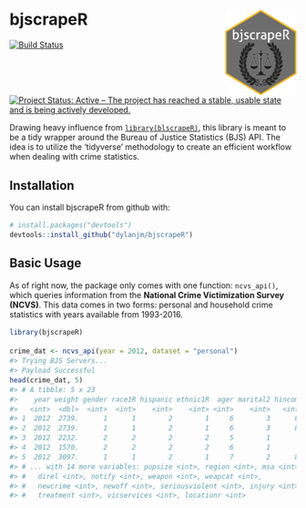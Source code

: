 
<!-- README.md is generated from README.Rmd. Please edit that file -->

# bjscrapeR <img src="man/figures/bjscrapeR_hex.png" align="right" height="150" width="125"/>

[![Build
Status](https://travis-ci.com/dylanjm/bjscrapeR.svg?branch=master)](https://travis-ci.com/dylanjm/bjscrapeR)
[![Project Status: Active – The project has reached a stable, usable
state and is being actively
developed.](http://www.repostatus.org/badges/latest/active.svg)](http://www.repostatus.org/#active)

Drawing heavy influence from
[`library(blscrapeR)`](https://github.com/keberwein/blscrapeR), this
library is meant to be a tidy wrapper around the Bureau of Justice
Statistics (BJS) API. The idea is to utilize the ‘tidyverse’ methodology
to create an efficient workflow when dealing with crime statistics.

## Installation

You can install bjscrapeR from github with:

``` r
# install.packages("devtools")
devtools::install_github("dylanjm/bjscrapeR")
```

## Basic Usage

As of right now, the package only comes with one function: `ncvs_api()`,
which queries information from the **National Crime Victimization Survey
(NCVS)**. This data comes in two forms: personal and household crime
statistics with years available from 1993-2016.

``` r
library(bjscrapeR)

crime_dat <- ncvs_api(year = 2012, dataset = "personal")
#> Trying BJS Servers...
#> Payload Successful
head(crime_dat, 5)
#> # A tibble: 5 x 23
#>    year weight gender race1R hispanic ethnic1R  ager marital2 hincome
#>   <int>  <dbl>  <int>  <int>    <int>    <int> <int>    <int>   <int>
#> 1  2012  2739.      1      1        2        1     6        3      88
#> 2  2012  2739.      1      1        2        1     6        3      88
#> 3  2012  2232.      2      2        2        2     5        1       2
#> 4  2012  1570.      2      2        2        2     6        1       2
#> 5  2012  3097.      1      1        2        1     7        2      88
#> # ... with 14 more variables: popsize <int>, region <int>, msa <int>,
#> #   direl <int>, notify <int>, weapon <int>, weapcat <int>,
#> #   newcrime <int>, newoff <int>, seriousviolent <int>, injury <int>,
#> #   treatment <int>, vicservices <int>, locationr <int>
```
